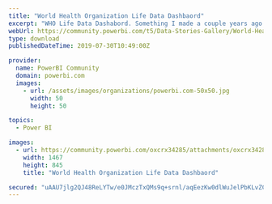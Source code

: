 ```yaml
---
title: "World Health Organization Life Data Dashbaord"
excerpt: "WHO Life Data Dashabord. Something I made a couple years ago Thought I would share."
webUrl: https://community.powerbi.com/t5/Data-Stories-Gallery/World-Health-Organization-Life-Data-Dashbaord/m-p/753069
type: download
publishedDateTime: 2019-07-30T10:49:00Z

provider:
  name: PowerBI Community
  domain: powerbi.com
  images:
    - url: /assets/images/organizations/powerbi.com-50x50.jpg
      width: 50
      height: 50

topics:
  - Power BI

images:
  - url: https://community.powerbi.com/oxcrx34285/attachments/oxcrx34285/DataStoriesGallery/2807/1/WHoDash.JPG
    width: 1467
    height: 845
    title: "World Health Organization Life Data Dashbaord"

secured: "uAAU7jlg2QJ48ReLYTw/e0JMczTxQMs9q+srnl/aqEezKw0dlWuJelPbKLvZCzYo07ZCIvrfy60eNpF1GASDT0EdsfSyfVsb8QNgclpN4C0VSR1tCj5OaiwNyU6ocFX1sjodu+m9jbfrBVLK2NtOz0avAo205zCpWYEe2458biH+nQHIQkRwNBZuGGnwmnB+cTle9Uuida5QSq6liY7TTPWxqW9Mlq4ol7I5FvXo2LBFDJRfKZ8E46Q6reCKaytDsCpqhV6fG0snl1SXTY7IhXpm1LggCBZ+iYtIJTkosxwmfyRfZWzhiH6sivjnKQzQM8o2oEK5mtcDhYsX8OErNNwO44zWuImDjRZc+wZN5J5ZTKE8MoNYq5PiwsrqocTO;xMEXRRFMOCGGeSb9R+tX5A=="
---
```


